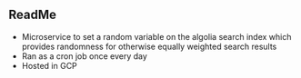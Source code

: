 ## ReadMe


 - Microservice to set a random variable on the algolia search index which provides randomness for otherwise equally weighted search results
 - Ran as a cron job once every day 
 - Hosted in GCP